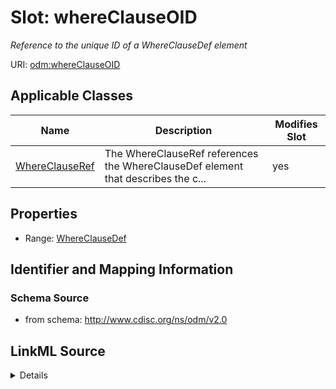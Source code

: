# Slot: whereClauseOID


_Reference to the unique ID of a WhereClauseDef element_



URI: [odm:whereClauseOID](http://www.cdisc.org/ns/odm/v2.0/whereClauseOID)



<!-- no inheritance hierarchy -->




## Applicable Classes

| Name | Description | Modifies Slot |
| --- | --- | --- |
[WhereClauseRef](WhereClauseRef.md) | The WhereClauseRef references the WhereClauseDef element that describes the c... |  yes  |







## Properties

* Range: [WhereClauseDef](WhereClauseDef.md)





## Identifier and Mapping Information







### Schema Source


* from schema: http://www.cdisc.org/ns/odm/v2.0




## LinkML Source

<details>
```yaml
name: whereClauseOID
description: Reference to the unique ID of a WhereClauseDef element
from_schema: http://www.cdisc.org/ns/odm/v2.0
rank: 1000
alias: whereClauseOID
domain_of:
- WhereClauseRef
range: WhereClauseDef

```
</details>
